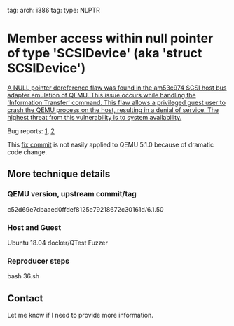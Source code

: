 tag: arch: i386
tag: type: NLPTR

# Member access within null pointer of type 'SCSIDevice' (aka 'struct SCSIDevice')

[A NULL pointer dereference flaw was found in the am53c974 SCSI host bus adapter
emulation of QEMU. This issue occurs while handling the 'Information Transfer'
command. This flaw allows a privileged guest user to crash the QEMU process on
the host, resulting in a denial of service. The highest threat from this
vulnerability is to system availability.](https://access.redhat.com/security/cve/cve-2020-35505)

Bug reports: [1](https://bugs.launchpad.net/qemu/+bug/1910723),
[2](https://bugs.launchpad.net/qemu/+bug/1909247)

This [fix
commit](https://github.com/qemu/qemu/commit/0db895361b8a82e1114372ff9f4857abea605701)
is not easily applied to QEMU 5.1.0 because of dramatic code change.
## More technique details

### QEMU version, upstream commit/tag
c52d69e7dbaaed0ffdef8125e79218672c30161d/6.1.50

### Host and Guest
Ubuntu 18.04 docker/QTest Fuzzer

### Reproducer steps

bash 36.sh
## Contact

Let me know if I need to provide more information.
